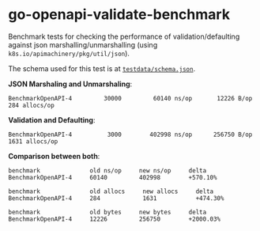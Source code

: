 # go-openapi-validate-benchmark

Benchmark tests for checking the performance of validation/defaulting against json marshalling/unmarshalling (using `k8s.io/apimachinery/pkg/util/json`).

The schema used for this test is at [`testdata/schema.json`](testdata/schema.json).

**JSON Marshaling and Unmarshaling**:

```
BenchmarkOpenAPI-4   	   30000	     60140 ns/op	   12226 B/op	     284 allocs/op
```

**Validation and Defaulting**:

```
BenchmarkOpenAPI-4   	    3000	    402998 ns/op	  256750 B/op	    1631 allocs/op
```


**Comparison between both**:

```
benchmark              old ns/op     new ns/op     delta
BenchmarkOpenAPI-4     60140         402998        +570.10%

benchmark              old allocs     new allocs     delta
BenchmarkOpenAPI-4     284            1631           +474.30%

benchmark              old bytes     new bytes     delta
BenchmarkOpenAPI-4     12226         256750        +2000.03%

```

